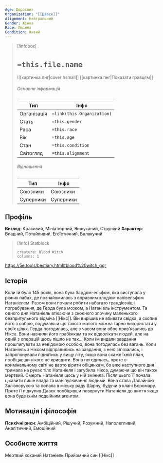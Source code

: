 ```yaml
---
Age: Дорослий
Organization: "[[Дааск]]"
Alignment: Нейтральний
Gender: Жінка
Race: Людина
Condition: Живий
---
```

> [!infobox]
> # `=this.file.name`
> ![[картинка.пнг|cover hsmall]]
> [[картинка.пнг|Показати гравцям]]
> ###### Основна інформація
> Тип | Інфо |
> ---|---|
> Організація | `=link(this.Organization)` |
> Стать | `=this.gender` |
> Раса | `=this.race` |
> Вік | `=this.age` |
> Стан | `=this.condition` |
> Світогляд | `=this.alignment` |
> ###### Відношення
> Тип | Інфо |
> ---|---|
> Союзники | Союзники |
> Суперники | Суперники |

## Профіль
**Вигляд**: Красивий, Мініатюрний, Вишуканий, Стрункий
**Характер**: Владний, Потайливий, Егоїстичний, Балакучий

> [!info] Statblock
> ```statblock
> creature: Blood Witch
> columns: 1
> ```

https://5e.tools/bestiary.html#blood%20witch_ggr

## Історія
Коли їй було 145 років, вона була бардом-ельфом, яка виступала у різних пабах, де познайомилась з вправним злодієм напівельфом Натаніелем. Разом вони почали робити набагато грандіозніші пограбування, де Герда була мозком, а Натаніель інструментом. Та одного дня Натаніель втікаючи з скоєного злочину маленького безпритульного відміча [[Нікс]]. Він вирішив не вбивати свідка, а схопив його з собою, подумавши що такого малого можна гарно використати у своїх цілях. Герда погодилась, але з часом вони обоє прив'язались до Нікса. Вони навчили його грабіжкам та як відволікати людей, але на одній з операцій щось пішло не так... 
Коли їм видали завдання прошпигувати за невідомою особою, вона погодилась без вагань. Коли Натаніель з Ніксом відправились на завдання, з нею зв'язались, і запропонували піднятись у вищу лігу, якщо вона скаже їхній план, пообіцявши нікого не кривдити. Вона погодилась, проте в кримінальному світі не варто вірити обіцянкам, бо вже наступного дня тримала на руках тіло Натаніеля і загубила Нікса, думаючи що він також мертвий. 
Смерть Натаніеля щось у ній змінила. Після цього її почала цікавити лише влада та маніпулювання людьми. Вона стала Далайною Залізнорукою та попала в міську раду Шарну, будучи в клані Боромару. Проте її підкупив Дааск пообіцявши повернути Натаніеля до життя якщо вона буде їхнім подвійним агентом.
## Мотивація і філософія
**Психічні риси**: Амбіційний, Рішучий, Розумний, Наполегливий, Аналітичний, Емоційний
## Особисте життя
Мертвий коханий Натаніель
Прийомний син [[Нікс]]